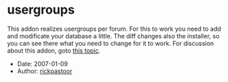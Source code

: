 usergroups
==========

This addon realizes usergroups per forum. For this to work you need to add and modificate your database a little. The diff changes also the installer, so you can see there what you need to change for it to work. For discussion about this addon, goto [this topic](http://www.usebb.net/community/topic-post6436.html).

* Date: 2007-01-09
* Author: [rickpastoor](http://sourceforge.net/users/rickpastoor/)
